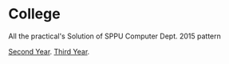 # College
All the practical's Solution of SPPU Computer Dept. 2015 pattern 

[Second Year](https://github.com/mohitkhedkar/College/tree/master/2%20Year).
[Third Year](https://github.com/mohitkhedkar/College/tree/master/3%20Year).